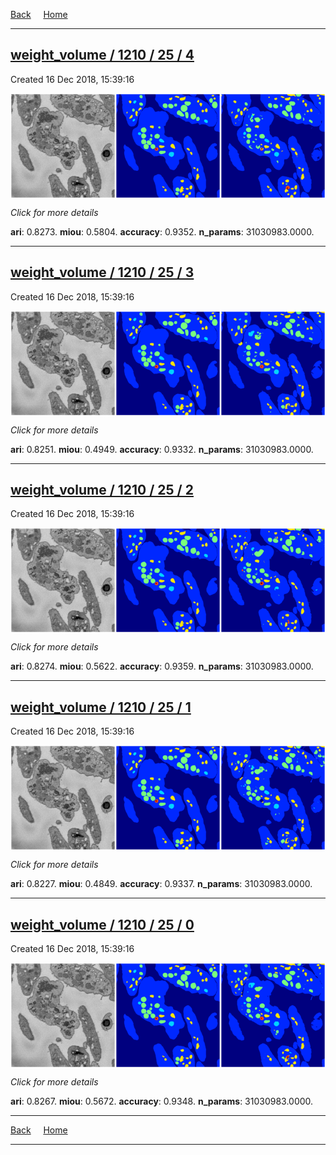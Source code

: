 
[Back](..)&nbsp;&nbsp;&nbsp;&nbsp;&nbsp;[Home](https://leapmanlab.github.io/snapshots)

---

<div class="summary"><a href="4"><h2>weight_volume / 1210 / 25 / 4</h2></a><p>Created 16 Dec 2018, 15:39:16
</p><a href="4"><img src="4/media/summary.png" align="center"></a><p>
<i>Click for more details</i>
</p></div>

**ari**: 0.8273. **miou**: 0.5804. **accuracy**: 0.9352. **n_params**: 31030983.0000. 

---

<div class="summary"><a href="3"><h2>weight_volume / 1210 / 25 / 3</h2></a><p>Created 16 Dec 2018, 15:39:16
</p><a href="3"><img src="3/media/summary.png" align="center"></a><p>
<i>Click for more details</i>
</p></div>

**ari**: 0.8251. **miou**: 0.4949. **accuracy**: 0.9332. **n_params**: 31030983.0000. 

---

<div class="summary"><a href="2"><h2>weight_volume / 1210 / 25 / 2</h2></a><p>Created 16 Dec 2018, 15:39:16
</p><a href="2"><img src="2/media/summary.png" align="center"></a><p>
<i>Click for more details</i>
</p></div>

**ari**: 0.8274. **miou**: 0.5622. **accuracy**: 0.9359. **n_params**: 31030983.0000. 

---

<div class="summary"><a href="1"><h2>weight_volume / 1210 / 25 / 1</h2></a><p>Created 16 Dec 2018, 15:39:16
</p><a href="1"><img src="1/media/summary.png" align="center"></a><p>
<i>Click for more details</i>
</p></div>

**ari**: 0.8227. **miou**: 0.4849. **accuracy**: 0.9337. **n_params**: 31030983.0000. 

---

<div class="summary"><a href="0"><h2>weight_volume / 1210 / 25 / 0</h2></a><p>Created 16 Dec 2018, 15:39:16
</p><a href="0"><img src="0/media/summary.png" align="center"></a><p>
<i>Click for more details</i>
</p></div>

**ari**: 0.8267. **miou**: 0.5672. **accuracy**: 0.9348. **n_params**: 31030983.0000. 

---

[Back](..)&nbsp;&nbsp;&nbsp;&nbsp;&nbsp;[Home](https://leapmanlab.github.io/snapshots)

---